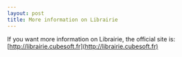 ```yaml
---
layout: post
title: More information on Librairie
---
```


If you want more information on Librairie, the official site is: [http://librairie.cubesoft.fr](http://librairie.cubesoft.fr)